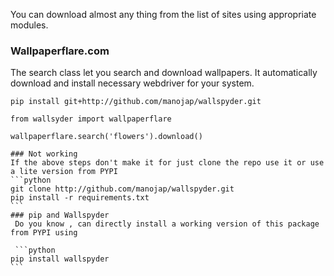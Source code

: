 You can download almost any thing from the list  of sites using appropriate 
modules.

### Wallpaperflare.com
  
The search class let you search and download wallpapers. It automatically download and install necessary
webdriver for your system. 
````
pip install git+http://github.com/manojap/wallspyder.git

from wallsyder import wallpaperflare

wallpaperflare.search('flowers').download()

### Not working
If the above steps don't make it for just clone the repo use it or use a lite version from PYPI 
```python
git clone http://github.com/manojap/wallspyder.git
pip install -r requirements.txt
```
### pip and Wallspyder
 Do you know , can directly install a working version of this package from PYPI using
 
 ```python
pip install wallspyder
```

